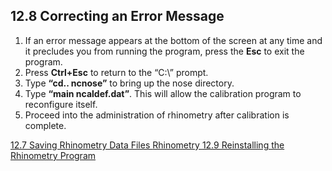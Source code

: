 ## 12.8 Correcting an Error Message

1. If an error message appears at the bottom of the screen at any time and it precludes you from running the program, press the **Esc** to exit the program.
2. Press **Ctrl+Esc** to return to the “C:\” prompt.
3. Type **“cd.. ncnose”** to bring up the nose directory.
4. Type **“main ncaldef.dat”**.  This will allow the calibration program to reconfigure itself.
5. Proceed into the administration of rhinometry after calibration is complete.


<div class="center">
<div class="btn-group">
  <a href=":pages_path:/manuals/rhinometry/12-07-saving-rhino-data.md" class="btn btn-default">
    <span class="glyphicon glyphicon-chevron-left"></span>
    12.7 Saving Rhinometry Data Files
  </a>

  <a href=":pages_path:/manuals/rhinometry" class="btn btn-default">
    <span class="glyphicon glyphicon-chevron-up"></span>
    Rhinometry
  </a>

  <a href=":pages_path:/manuals/rhinometry/12-09-reinstalling-rhino-program.md" class="btn btn-success">
    12.9 Reinstalling the Rhinometry Program
    <span class="glyphicon glyphicon-chevron-right"></span>
  </a>
</div>
</div>

